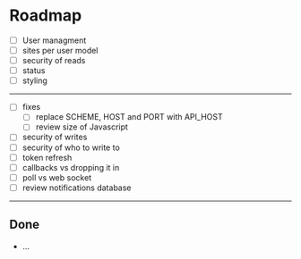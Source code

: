 # Roadmap

- [ ] User managment
- [ ] sites per user model
- [ ] security of reads
- [ ] status
- [ ] styling

---

- [ ] fixes
  - [ ] replace SCHEME, HOST and PORT with API_HOST
  - [ ] review size of Javascript
- [ ] security of writes
- [ ] security of who to write to
- [ ] token refresh
- [ ] callbacks vs dropping it in
- [ ] poll vs web socket
- [ ] review notifications database

---

## Done

- ...

